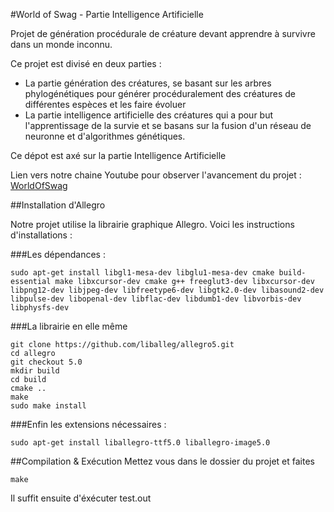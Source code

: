 #World of Swag - Partie Intelligence Artificielle

Projet de génération procédurale de créature devant apprendre à survivre dans un monde inconnu.

Ce projet est divisé en deux parties :
- La partie génération des créatures, se basant sur les arbres phylogénétiques pour générer procéduralement des créatures de différentes espèces et les faire évoluer
- La partie intelligence artificielle des créatures qui a pour but l'apprentissage de la survie et se basans sur la fusion d'un réseau de neuronne et d'algorithmes génétiques.

Ce dépot est axé sur la partie Intelligence Artificielle

Lien vers notre chaine Youtube pour observer l'avancement du projet :
[WorldOfSwag](https://www.youtube.com/channel/UCm7d0uD_0_0Cycn0mbER40A)

##Installation d'Allegro

Notre projet utilise la librairie graphique Allegro. Voici les instructions d'installations :

###Les dépendances :
```shell
sudo apt-get install libgl1-mesa-dev libglu1-mesa-dev cmake build-essential make libxcursor-dev cmake g++ freeglut3-dev libxcursor-dev libpng12-dev libjpeg-dev libfreetype6-dev libgtk2.0-dev libasound2-dev libpulse-dev libopenal-dev libflac-dev libdumb1-dev libvorbis-dev libphysfs-dev
```
###La librairie en elle même
```shell
git clone https://github.com/liballeg/allegro5.git
cd allegro
git checkout 5.0
mkdir build
cd build
cmake ..
make
sudo make install
```
###Enfin les extensions nécessaires :
```shell
sudo apt-get install liballegro-ttf5.0 liballegro-image5.0
```

##Compilation & Exécution
Mettez vous dans le dossier du projet et faites
```shell
make
```
Il suffit ensuite d'éxécuter test.out
